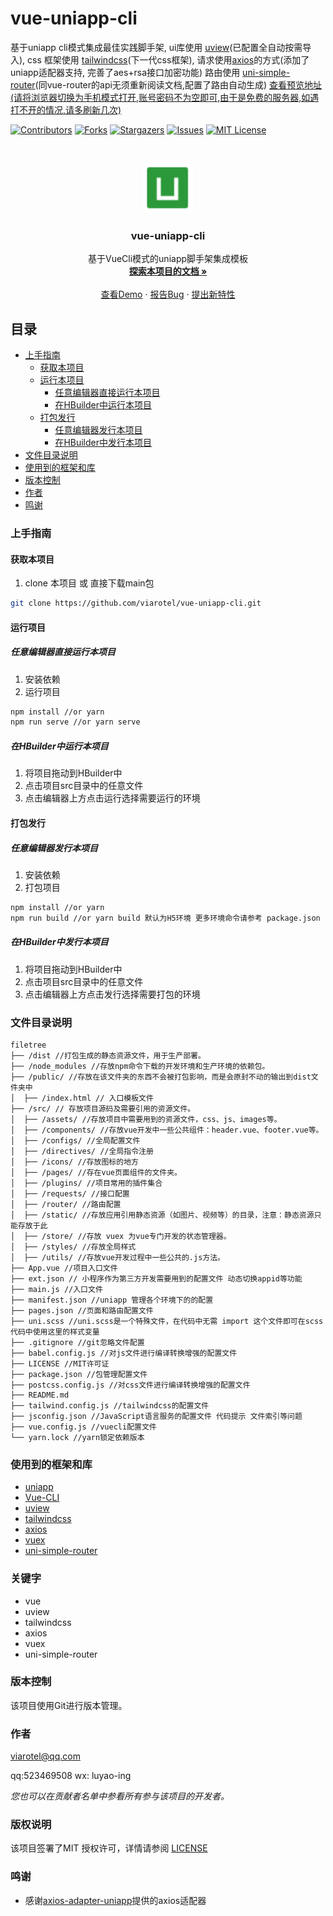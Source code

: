 

# vue-uniapp-cli

基于uniapp cli模式集成最佳实践脚手架, ui库使用 [uview](https://v1.uviewui.com/)(已配置全自动按需导入), css 框架使用 [tailwindcss](https://www.tailwindcss.cn/)(下一代css框架), 请求使用[axios](http://www.axios-js.com/)的方式(添加了uniapp适配器支持, 完善了aes+rsa接口加密功能) 路由使用 [uni-simple-router](https://hhyang.cn/v2/)(同vue-router的api无须重新阅读文档,配置了路由自动生成) [查看预览地址(请将浏览器切换为手机模式打开,账号密码不为空即可,由于是免费的服务器,如遇打不开的情况,请多刷新几次)](https://static-3e173b30-f914-4276-8526-f91cd7e32d6a.bspapp.com/)

<!-- PROJECT SHIELDS -->

[![Contributors][contributors-shield]][contributors-url]
[![Forks][forks-shield]][forks-url]
[![Stargazers][stars-shield]][stars-url]
[![Issues][issues-shield]][issues-url]
[![MIT License][license-shield]][license-url]
<!-- [![LinkedIn][linkedin-shield]][linkedin-url] -->

<!-- PROJECT LOGO -->
<br />

<p align="center">
  <a href="https://github.com/Viarotel/vue-uniapp-cli">
    <img src="src/static/images/logo.png" alt="viarotel" height="80">
  </a>
  <h3 align="center">vue-uniapp-cli</h3>
  <p align="center">
    基于VueCli模式的uniapp脚手架集成模板
    <br />
    <a href="https://github.com/Viarotel/vue-uniapp-cli"><strong>探索本项目的文档 »</strong></a>
    <br />
    <br />
    <a href="https://github.com/Viarotel/vue-uniapp-cli">查看Demo</a>
    ·
    <a href="https://github.com/Viarotel/vue-uniapp-cli/issues">报告Bug</a>
    ·
    <a href="https://github.com/Viarotel/vue-uniapp-cli/issues">提出新特性</a>
  </p>



## 目录

- [上手指南](#上手指南)
  - [获取本项目](#获取本项目)
  - [运行本项目](#运行项目)
    - [任意编辑器直接运行本项目](#任意编辑器直接运行本项目)
    - [在HBuilder中运行本项目](#在HBuilder中运行本项目)
  - [打包发行](#打包发行)
    - [任意编辑器发行本项目](#任意编辑器发行本项目)
    - [在HBuilder中发行本项目](#在HBuilder中发行本项目)
- [文件目录说明](#文件目录说明)
- [使用到的框架和库](#使用到的框架和库)
- [版本控制](#版本控制)
- [作者](#作者)
- [鸣谢](#鸣谢)

### 上手指南

#### 获取本项目

1. clone 本项目 或 直接下载main包

```sh
git clone https://github.com/viarotel/vue-uniapp-cli.git
```

#### 运行项目

##### 任意编辑器直接运行本项目

1. 安装依赖
2. 运行项目

```sh
npm install //or yarn
npm run serve //or yarn serve
```

##### 在HBuilder中运行本项目

1. 将项目拖动到HBuilder中
2. 点击项目src目录中的任意文件
3. 点击编辑器上方点击运行选择需要运行的环境

#### 打包发行

##### 任意编辑器发行本项目

1. 安装依赖
2. 打包项目

```sh
npm install //or yarn
npm run build //or yarn build 默认为H5环境 更多环境命令请参考 package.json 中的 scripts字段
```

##### 在HBuilder中发行本项目

1. 将项目拖动到HBuilder中
2. 点击项目src目录中的任意文件
3. 点击编辑器上方点击发行选择需要打包的环境

### 文件目录说明

```
filetree
├── /dist //打包生成的静态资源文件，用于生产部署。
├── /node_modules //存放npm命令下载的开发环境和生产环境的依赖包。
├── /public/ //存放在该文件夹的东西不会被打包影响，而是会原封不动的输出到dist文件夹中
│  ├── /index.html // 入口模板文件
├── /src/ // 存放项目源码及需要引用的资源文件。
│  ├── /assets/ //存放项目中需要用到的资源文件，css、js、images等。
│  ├── /components/ //存放vue开发中一些公共组件：header.vue、footer.vue等。
│  ├── /configs/ //全局配置文件
│  ├── /directives/ //全局指令注册
│  ├── /icons/ //存放图标的地方
│  ├── /pages/ //存在vue页面组件的文件夹。
│  ├── /plugins/ //项目常用的插件集合
│  ├── /requests/ //接口配置
│  ├── /router/ //路由配置
│  ├── /static/ //存放应用引用静态资源（如图片、视频等）的目录，注意：静态资源只能存放于此
│  ├── /store/ //存放 vuex 为vue专门开发的状态管理器。
│  ├── /styles/ //存放全局样式
│  ├── /utils/ //存放vue开发过程中一些公共的.js方法。
├── App.vue //项目入口文件
├── ext.json // 小程序作为第三方开发需要用到的配置文件 动态切换appid等功能
├── main.js //入口文件
├── manifest.json //uniapp 管理各个环境下的的配置
├── pages.json //页面和路由配置文件
├── uni.scss //uni.scss是一个特殊文件，在代码中无需 import 这个文件即可在scss代码中使用这里的样式变量
├── .gitignore //git忽略文件配置
├── babel.config.js //对js文件进行编译转换增强的配置文件
├── LICENSE //MIT许可证
├── package.json //包管理配置文件
├── postcss.config.js //对css文件进行编译转换增强的配置文件
├── README.md
├── tailwind.config.js //tailwindcss的配置文件
├── jsconfig.json //JavaScript语言服务的配置文件 代码提示 文件索引等问题
├── vue.config.js //vuecli配置文件
└── yarn.lock //yarn锁定依赖版本
```

### 使用到的框架和库

- [uniapp](https://uniapp.dcloud.io/)
- [Vue-CLI](https://cli.vuejs.org)
- [uview](https://www.uviewui.com/)
- [tailwindcss](https://www.tailwindcss.cn/)
- [axios](http://www.axios-js.com/)
- [vuex](https://vuex.vuejs.org/zh/)
- [uni-simple-router](https://hhyang.cn/v2/)

### 关键字

- vue
- uview
- tailwindcss
- axios
- vuex
- uni-simple-router

### 版本控制

该项目使用Git进行版本管理。

### 作者

viarotel@qq.com

qq:523469508 wx: luyao-ing

 *您也可以在贡献者名单中参看所有参与该项目的开发者。*

### 版权说明

该项目签署了MIT 授权许可，详情请参阅 [LICENSE](LICENSE)

### 鸣谢


- 感谢[axios-adapter-uniapp](https://github.com/lcysgsg/axios-adapter-uniapp)提供的axios适配器

<!-- links -->

[your-project-path]:viarotel/vue-uniapp-cli
[contributors-shield]: https://img.shields.io/github/contributors/viarotel/vue-uniapp-cli.svg?style=flat-square
[contributors-url]: https://github.com/viarotel/vue-uniapp-cli/graphs/contributors
[forks-shield]: https://img.shields.io/github/forks/viarotel/vue-uniapp-cli.svg?style=flat-square
[forks-url]: https://github.com/viarotel/vue-uniapp-cli/network/members
[stars-shield]: https://img.shields.io/github/stars/viarotel/vue-uniapp-cli.svg?style=flat-square
[stars-url]: https://github.com/viarotel/vue-uniapp-cli/stargazers
[issues-shield]: https://img.shields.io/github/issues/viarotel/vue-uniapp-cli.svg?style=flat-square
[issues-url]: https://img.shields.io/github/issues/viarotel/vue-uniapp-cli.svg
[license-shield]: https://img.shields.io/github/license/viarotel/vue-uniapp-cli.svg?style=flat-square
[license-url]: https://github.com/viarotel/vue-uniapp-cli/blob/master/LICENSE
[linkedin-shield]: https://img.shields.io/badge/-LinkedIn-black.svg?style=flat-square&logo=linkedin&colorB=555
[linkedin-url]: https://linkedin.com/in/viarotel